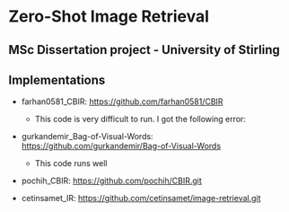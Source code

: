 # Zero-Shot Image Retrieval
MSc Dissertation project - University of Stirling
---
## Implementations

- farhan0581_CBIR: https://github.com/farhan0581/CBIR
  - This code is very difficult to run. I got the following error:

- gurkandemir_Bag-of-Visual-Words: https://github.com/gurkandemir/Bag-of-Visual-Words
  - This code runs well

- pochih_CBIR: https://github.com/pochih/CBIR.git

- cetinsamet_IR: https://github.com/cetinsamet/image-retrieval.git

